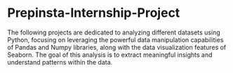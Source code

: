 # Prepinsta-Internship-Project
The following  projects are dedicated to analyzing different datasets using Python, focusing on leveraging the powerful data manipulation capabilities of Pandas and Numpy libraries, along with the data visualization features of Seaborn. The goal of this analysis is to extract meaningful insights and understand patterns within the data.
